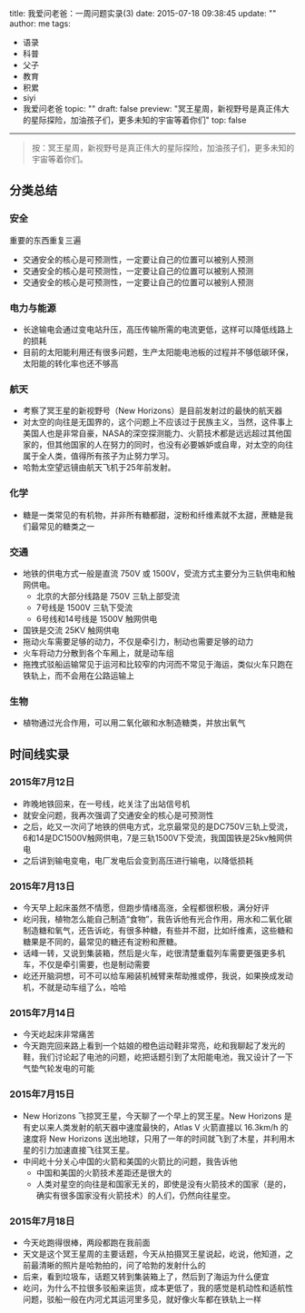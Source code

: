 title: 我爱问老爸：一周问题实录(3)
date: 2015-07-18 09:38:45
update: ""
author: me
tags:
- 语录
- 科普
- 父子
- 教育
- 积累
- siyi
- 我爱问老爸
topic: ""
draft: false
preview: "冥王星周，新视野号是真正伟大的星际探险，加油孩子们，更多未知的宇宙等着你们"
top: false
---

> 按：冥王星周，新视野号是真正伟大的星际探险，加油孩子们，更多未知的宇宙等着你们。

## 分类总结

### 安全

重要的东西重复三遍

- 交通安全的核心是可预测性，一定要让自己的位置可以被别人预测
- 交通安全的核心是可预测性，一定要让自己的位置可以被别人预测
- 交通安全的核心是可预测性，一定要让自己的位置可以被别人预测

### 电力与能源

- 长途输电会通过变电站升压，高压传输所需的电流更低，这样可以降低线路上的损耗
- 目前的太阳能利用还有很多问题，生产太阳能电池板的过程并不够低碳环保，太阳能的转化率也还不够高

### 航天

- 考察了冥王星的新视野号（New Horizons）是目前发射过的最快的航天器
- 对太空的向往是无国界的，这个问题上不应该过于民族主义，当然，这件事上美国人也是非常自豪，NASA的深空探测能力、火箭技术都是远远超过其他国家的，但其他国家的人在努力的同时，也没有必要嫉妒或自卑，对太空的向往属于全人类，值得所有孩子为止努力学习。
- 哈勃太空望远镜由航天飞机于25年前发射。

### 化学

- 糖是一类常见的有机物，并非所有糖都甜，淀粉和纤维素就不太甜，蔗糖是我们最常见的糖类之一

### 交通

- 地铁的供电方式一般是直流 750V 或 1500V，受流方式主要分为三轨供电和触网供电。
  - 北京的大部分线路是 750V 三轨上部受流
  - 7号线是 1500V 三轨下受流
  - 6号线和14号线是 1500V 触网供电
- 国铁是交流 25KV 触网供电
- 拖动火车需要足够的动力，不仅是牵引力，制动也需要足够的动力
- 火车将动力分散到各个车厢上，就是动车组
- 拖拽式驳船运输常见于运河和比较窄的内河而不常见于海运，类似火车只跑在铁轨上，而不会用在公路运输上

### 生物

- 植物通过光合作用，可以用二氧化碳和水制造糖类，并放出氧气

## 时间线实录

### 2015年7月12日

- 昨晚地铁回来，在一号线，屹关注了出站信号机
- 就安全问题，我再次强调了交通安全的核心是可预测性
- 之后，屹又一次问了地铁的供电方式，北京最常见的是DC750V三轨上受流，6和14是DC1500V触网供电，7是三轨1500V下受流，我国国铁是25kv触网供电
- 之后讲到输电变电，电厂发电后会变到高压进行输电，以降低损耗

### 2015年7月13日

- 今天早上起床虽然不情愿，但跑步情绪高涨，全程都很积极，满分好评
- 屹问我，植物怎么能自己制造“食物”，我告诉他有光合作用，用水和二氧化碳制造糖和氧气，还告诉屹，有很多种糖，有些并不甜，比如纤维素，这些糖和糖果是不同的，最常见的糖还有淀粉和蔗糖。
- 话峰一转，又说到集装箱，然后是火车，屹很清楚重载列车需要更强更多机车，不仅是牵引需要，也是制动需要
- 屹还开脑洞想，可不可以给车厢装机械臂来帮助推或停，我说，如果换成发动机，不就是动车组了么，哈哈

### 2015年7月14日

- 今天屹起床非常痛苦
- 今天跑完回来路上看到一个姑娘的橙色运动鞋非常亮，屹和我聊起了发光的鞋，我们讨论起了电池的问题，屹把话题引到了太阳能电池，我又设计了一下气垫气轮发电的可能

### 2015年7月15日

- New Horizons 飞掠冥王星，今天聊了一个早上的冥王星。New Horizons 是有史以来人类发射的航天器中速度最快的，Atlas V 火箭直接以 16.3km/h 的速度将 New Horizons 送出地球，只用了一年的时间就飞到了木星，并利用木星的引力加速直接飞往冥王星。
- 中间屹十分关心中国的火箭和美国的火箭比的问题，我告诉他
  - 中国和美国的火箭技术差距还是很大的
  - 人类对星空的向往是和国家无关的，即使是没有火箭技术的国家（是的，确实有很多国家没有火箭技术）的人们，仍然向往星空。

### 2015年7月18日

- 今天屹跑得很棒，两段都跑在我前面
- 天文是这个冥王星周的主要话题，今天从拍摄冥王星说起，屹说，他知道，之前最清晰的照片是哈勃拍的，问了哈勃的发射什么的
- 后来，看到垃圾车，话题又转到集装箱上了，然后到了海运为什么便宜
- 屹问，为什么不拉很多驳船来运货，成本更低了，我的感觉是机动性和适航性问题，驳船一般在内河尤其运河里多见，就好像火车都在铁轨上一样
